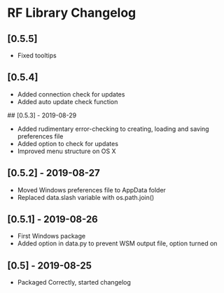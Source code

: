 # RF Library Changelog

## [0.5.5]
- Fixed tooltips

## [0.5.4]
- Added connection check for updates
- Added auto update check function

## [0.5.3] - 2019-08-29
- Added rudimentary error-checking to creating, loading and saving preferences file
- Added option to check for updates
- Improved menu structure on OS X

## [0.5.2] - 2019-08-27
- Moved Windows preferences file to AppData folder
- Replaced data.slash variable with os.path.join()

## [0.5.1] - 2019-08-26
- First Windows package
- Added option in data.py to prevent WSM output file, option turned on

## [0.5] - 2019-08-25
- Packaged Correctly, started changelog
